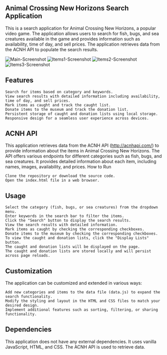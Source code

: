 ## Animal Crossing New Horizons Search Application ##

This is a search application for Animal Crossing New Horizons, a popular video game. The application allows users to search for fish, bugs, and sea creatures available in the game and provides information such as availability, time of day, and sell prices. The application retrieves data from the ACNH API to populate the search results.

![Main-Screenshot](https://github.com/Autumn-S/FrontEndProject/assets/130795003/336feea6-f145-4297-876f-25f0eab73b3f)
![Items1-Screenshot](https://github.com/Autumn-S/FrontEndProject/assets/130795003/7baf97be-7ad5-4297-8f1b-cffae3a1ff63)
![Items2-Screenshot](https://github.com/Autumn-S/FrontEndProject/assets/130795003/ad01f06d-eac8-4909-ab4c-2851d47cef7b)
![Items3-Screenshot](https://github.com/Autumn-S/FrontEndProject/assets/130795003/e03a5e46-0ca3-4d3b-995e-4ee3292896bc)


## Features ##
    Search for items based on category and keywords.
    View search results with detailed information including availability, time of day, and sell prices.
    Mark items as caught and track the caught list.
    Donate items to the museum and track the donation list.
    Persistent storage of caught and donation lists using local storage.
    Responsive design for a seamless user experience across devices.

## ACNH API ##

This application retrieves data from the ACNH API (http://acnhapi.com/) to provide information about the items in Animal Crossing New Horizons. The API offers various endpoints for different categories such as fish, bugs, and sea creatures. It provides detailed information about each item, including names, images, availability, and prices.
How to Run

    Clone the repository or download the source code.
    Open the index.html file in a web browser.

## Usage ##

    Select the category (fish, bugs, or sea creatures) from the dropdown menu.
    Enter keywords in the search bar to filter the items.
    Click the "Search" button to display the search results.
    View the search results with detailed information.
    Mark items as caught by checking the corresponding checkboxes.
    Donate items to the museum by checking the corresponding checkboxes.
    To view the caught and donation lists, click the "Display Lists" button.
    The caught and donation lists will be displayed on the page.
    The caught and donation lists are stored locally and will persist across page reloads.

## Customization ##

The application can be customized and extended in various ways:

    Add new categories and items to the data file (data.js) to expand the search functionality.
    Modify the styling and layout in the HTML and CSS files to match your desired design.
    Implement additional features such as sorting, filtering, or sharing functionality.

## Dependencies ##

This application does not have any external dependencies. It uses vanilla JavaScript, HTML, and CSS. The ACNH API is used to retrieve data.


